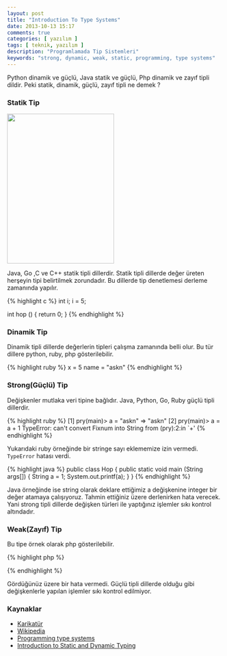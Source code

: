 ```yaml
---
layout: post
title: "Introduction To Type Systems"
date: 2013-10-13 15:17
comments: true
categories: [ yazılım ]
tags: [ teknik, yazılım ]
description: "Programlamada Tip Sistemleri"
keywords: "strong, dynamic, weak, static, programming, type systems"
---
```


Python dinamik ve güçlü, Java statik ve güçlü, Php dinamik ve zayıf tipli dildir.
Peki statik, dinamik, güçlü, zayıf tipli ne demek ?

<!-- more -->

### Statik Tip

<img src="{{ site.baseurl }}public/images/static_type.jpg"  width="250" height="350">

Java, Go ,C ve C++ statik tipli dillerdir. Statik tipli dillerde değer üreten herşeyin tipi belirtilmek
zorundadır. Bu dillerde tip denetlemesi derleme zamanında yapılır.

{% highlight c %}
int i;
i = 5;

int hop () {
        return 0;
}
{% endhighlight %}

### Dinamik Tip

Dinamik tipli dillerde değerlerin tipleri çalışma zamanında belli olur. Bu tür
dillere python, ruby, php gösterilebilir.

{% highlight ruby %}
x = 5
name = "askn"
{% endhighlight %}

### Strong(Güçlü) Tip

Değişkenler mutlaka veri tipine bağlıdır. Java, Python, Go, Ruby güçlü tipli dillerdir.

{% highlight ruby %}
[1] pry(main)> a = "askn"
=> "askn"
[2] pry(main)> a = a + 1
TypeError: can't convert Fixnum into String
from (pry):2:in `+'
{% endhighlight %}

Yukarıdaki ruby örneğinde bir stringe sayı eklememize izin vermedi.
`TypeError` hatası verdi.

{% highlight java %}
public class Hop {
        public static void main (String args[]) {
                String a = 1;
                System.out.printf(a);
        }
}
{% endhighlight %}

Java örneğinde ise string olarak deklare ettiğimiz a
değişkenine integer bir değer atamaya çalışıyoruz. Tahmin ettiğiniz üzere
derlenirken hata verecek.
Yani strong tipli dillerde değişken türleri ile yaptığınız işlemler sıkı kontrol
altındadır.

### Weak(Zayıf) Tip

Bu tipe örnek olarak php gösterilebilir.

{% highlight php %}
<?php
$foo = "x";
$foo = $foo + 2; // not an error
echo $foo;
?>
{% endhighlight %}

Gördüğünüz üzere bir hata vermedi. Güçlü tipli dillerde olduğu gibi değişkenlerle yapılan işlemler sıkı kontrol
edilmiyor.

### Kaynaklar
- [Karikatür](http://geekandpoke.typepad.com/geekandpoke/2012/03/static-typing.html)
- [Wikipedia](http://en.wikipedia.org/)
- [Programming type systems](http://significantinsignificance.wordpress.com/2010/03/17/programming-type-systems/)
- [Introduction to Static and Dynamic Typing](http://www.sitepoint.com/typing-versus-dynamic-typing)
